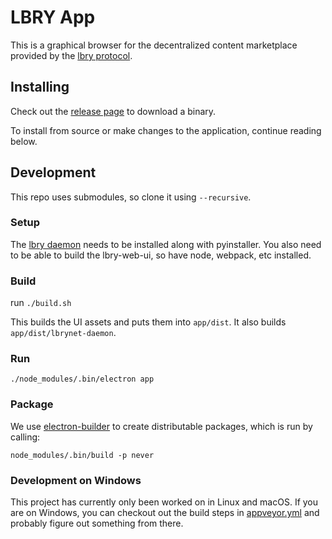# LBRY App

This is a graphical browser for the decentralized content marketplace provided by the [lbry protocol](https://github.com/lbryio/lbry).

## Installing

Check out the [release page](https://github.com/lbryio/lbry-app/releases/latest) to download a binary.

To install from source or make changes to the application, continue reading below.

## Development

This repo uses submodules, so clone it using `--recursive`.

### Setup

The
[lbry daemon](https://github.com/lbryio/lbry/blob/master/INSTALL.md) needs
to be installed along with pyinstaller. You also need to be
able to build the lbry-web-ui, so have node, webpack, etc installed.

### Build

run `./build.sh`

This builds the UI assets and puts them into `app/dist`. It also builds `app/dist/lbrynet-daemon`.

### Run

`./node_modules/.bin/electron app`

### Package

We use [electron-builder](https://github.com/electron-userland/electron-builder)
to create distributable packages, which is run by calling:

`node_modules/.bin/build -p never`

### Development on Windows

This project has currently only been worked on in Linux and macOS. If you are on Windows, you can
checkout out the build steps in [appveyor.yml](https://github.com/lbryio/lbry-app/blob/master/appveyor.yml) and probably figure out something from there.
